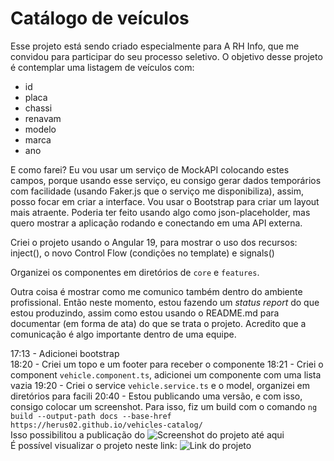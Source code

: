 # Catálogo de veículos

Esse projeto está sendo criado especialmente para A RH Info, que me convidou para participar do seu processo seletivo.
O objetivo desse projeto é contemplar uma listagem de veículos com:
- id
- placa
- chassi
- renavam
- modelo
- marca
- ano

E como farei? Eu vou usar um serviço de MockAPI colocando estes campos, porque usando esse serviço, eu consigo gerar dados temporários com facilidade (usando Faker.js que o serviço me disponibiliza), assim, posso focar em criar a interface. 
Vou usar o Bootstrap para criar um layout mais atraente.
Poderia ter feito usando algo como json-placeholder, mas quero mostrar a aplicação rodando e conectando em uma API externa.

Criei o projeto usando o Angular 19, para mostrar o uso dos recursos: inject(), o novo Control Flow (condições no template) e signals()

Organizei os componentes em diretórios de `core` e `features`.

Outra coisa é mostrar como me comunico também dentro do ambiente profissional. Então neste momento, estou fazendo um _status report_ do que estou produzindo, assim como estou usando o README.md para documentar (em forma de ata) do que se trata o projeto. Acredito que a comunicação é algo importante dentro de uma equipe.

17:13 - Adicionei bootstrap <br>
18:20 - Criei um topo e um footer para receber o componente
18:21 - Criei o component `vehicle.component.ts`, adicionei um componente com uma lista vazia
19:20 - Criei o service `vehicle.service.ts` e o model, organizei em diretórios para facili
20:40 - Estou publicando uma versão, e com isso, consigo colocar um screenshot. Para isso, fiz um build com o comando `ng build --output-path docs --base-href https://herus02.github.io/vehicles-catalog/` <br>
Isso possibilitou a publicação do 
![Screenshot do projeto até aqui](https://herus02.github.io/vehicles-catalog/assets/img/screenshot-1.png) <br>
É possível visualizar o projeto neste link: ![Link do projeto](https://herus02.github.io/vehicles-catalog/)
